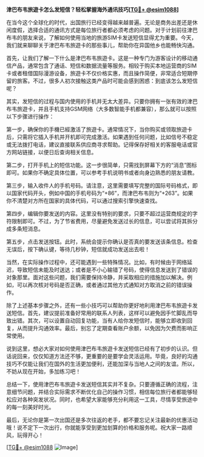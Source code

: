 **津巴布韦旅遊卡怎么发短信？轻松掌握海外通讯技巧[[TG💪+ @esim1088](https://t.me/s/esim1088)]**

在当今这个全球化的时代，出国旅行已经变得越来越普遍。无论是商务出差还是休闲度假，选择合适的通讯方式是每位旅行者都必须考虑的问题。对于计划前往津巴布韦的朋友来说，了解如何使用当地的旅游SIM卡发送短信显得尤为重要。今天，我们就来聊聊关于津巴布韦旅遊卡的那些事儿，帮助你在异国他乡也能畅快沟通。

首先，让我们了解一下什么是津巴布韦旅遊卡。这是一种专门为游客设计的移动通信产品，通常包含了通话、短信和数据流量等服务。相较于购买本地运营商的SIM卡或者租借国际漫游设备，旅遊卡不仅价格实惠，而且操作简便，非常适合短期停留的旅客。不过，很多人初次接触这类产品时可能会感到困惑：到底该怎么发短信呢？

其实，发短信的过程与国内使用的手机并无太大差异。只要你拥有一张有效的津巴布韦旅遊卡，并且手机支持GSM网络（大多数智能手机都兼容），那么就可以按照以下步骤进行操作：

第一步，确保你的手機已經激活了旅遊卡。通常情况下，当你购买或领取旅遊卡后，只需将它插入手机并开机即可完成激活。如果遇到任何问题，比如信号不稳定或无法拨打电话，建议直接联系供应商寻求帮助。记得保存好相关的客服电话或官方网站链接，以便日后查询相关信息。

第二步，打开手机上的短信功能。这一步很简单，只需找到屏幕下方的“消息”图标即可。如果你不确定具体位置，可以参考手机说明书或者向身边熟悉的朋友请教。

第三步，输入收件人的手机号码。请注意，这里需要填写完整的国际号码格式，即以国家代码开头，例如中国的手机号码为“+86”，而津巴布韦则为“+263”。如果你不清楚对方所在国家的具体代码，可以通过搜索引擎快速查找。

第四步，编辑你要发送的内容。这里没有特别的要求，只要不超过运营商规定的字符限制即可。不过，为了节省费用，尽量避免发送过长的信息，可以尝试将其拆分成多条短消息。

第五步，点击发送按钮。此时，系统会提示你确认是否真的要发送该条信息。检查无误后，按下确认键，等待几秒钟，短信就成功发送出去啦！

当然，在实际操作过程中，还可能遇到一些特殊情况。比如，有时候由于网络延迟，导致短信未能及时送达；或者是不小心输错了号码，使得信息发送到了错误的对象那里。面对这些问题，我们需要保持冷静，并采取相应的措施加以解决。例如，可以再次核对号码是否正确，或者通过其他方式通知对方取消之前的错误操作。

除了上述基本步骤之外，还有一些小技巧可以帮助你更好地利用津巴布韦旅遊卡发送短信。首先，建议提前准备好常用的联系人列表，这样可以避免因手忙脚乱而导致出错。其次，可以设置自动回复功能，当有人给你发短信时，能够立即收到回复，从而提升沟通效率。最后，别忘了定期查看账户余额，以免因为欠费而影响正常使用。

说到这里，想必大家对如何使用津巴布韦旅遊卡发送短信已经有了初步的认识。但话说回来，仅仅知道方法还不够，更重要的是要学会灵活运用。毕竟，良好的沟通技巧不仅能让我们在国外的生活更加便利，还能加深与当地人之间的友谊。所以，不妨从现在开始，多加练习吧！

总结一下，使用津巴布韦旅遊卡发送短信其实并不复杂。只要遵循正确的流程，注意细节问题，并结合实际需求不断优化自己的操作习惯，相信每位旅行者都能够轻松应对各种突发状况。同时，也希望大家能够充分利用这一工具，尽情享受旅途中的每一刻美好时光。

最后，无论你是第一次出国还是多次往返的老手，都不要忘记关注最新的优惠活动哦！说不定下一次出行，你就能享受到更加划算的价格和服务呢。祝大家一路顺风，玩得开心！

[[TG💪+ @esim1088](https://t.me/s/esim1088) ![Image](https://i.postimg.cc/4NQfJmqS/Snipaste-2025-05-13-00-14-12.png)]